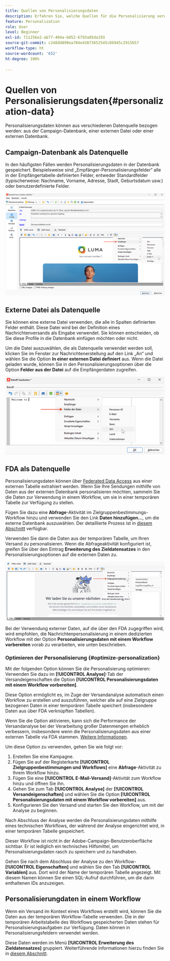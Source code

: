 ```yaml
---
title: Quellen von Personalisierungsdaten
description: Erfahren Sie, welche Quellen für die Personalisierung verwendet werden können
feature: Personalization
role: User
level: Beginner
exl-id: 711256e2-ab77-404a-b052-6793a85da193
source-git-commit: c248dd899ea704e43873652545c6b945c2915b57
workflow-type: ht
source-wordcount: '652'
ht-degree: 100%

---
```


# Quellen von Personalisierungsdaten{#personalization-data}

Personalisierungsdaten können aus verschiedenen Datenquelle bezogen werden: aus der Campaign-Datenbank, einer externen Datei oder einer externen Datenbank.

## Campaign-Datenbank als Datenquelle

In den häufigsten Fällen werden Personalisierungsdaten in der Datenbank gespeichert. Beispielsweise sind „Empfänger-Personalisierungsfelder“ alle in der Empfängertabelle definierten Felder, entweder Standardfelder (typischerweise: Nachname, Vorname, Adresse, Stadt, Geburtsdatum usw.) oder benutzerdefinierte Felder.

![Personalisierungsfelder einer Kampagne in einer E-Mail](assets/perso-campaign-datasource.png)


## Externe Datei als Datenquelle

Sie können eine externe Datei verwenden, die alle in Spalten definierten Felder enthält. Diese Datei wird bei der Definition eines Nachrichtenversands als Eingabe verwendet. Sie können entscheiden, ob Sie diese Profile in die Datenbank einfügen möchten oder nicht.

Um die Datei auszuwählen, die als Datenquelle verwendet werden soll, klicken Sie im Fenster zur Nachrichtenerstellung auf den Link „An“ und wählen Sie die Option **In einer externen Datei definiert** aus. Wenn die Datei geladen wurde, können Sie in den Personalisierungsoptionen über die Option **Felder aus der Datei** auf die Empfängerdaten zugreifen.

![Personalisierungsdaten aus einer Datei](assets/perso-from-file.png)


## FDA als Datenquelle

Personalisierungsdaten können über [Federated Data Access](../connect/fda.md) aus einer externen Tabelle extrahiert werden.  Wenn Sie Ihre Sendungen mithilfe von Daten aus der externen Datenbank personalisieren möchten, sammeln Sie die Daten zur Verwendung in einem Workflow, um sie in einer temporären Tabelle zur Verfügung zu stellen.

Fügen Sie dazu eine **Abfrage**-Aktivität im Zielgruppenbestimmungs-Workflow hinzu und verwenden Sie den Link **Daten hinzufügen...**, um die externe Datenbank auszuwählen. Der detaillierte Prozess ist in [diesem Abschnitt](../../automation/workflow/query.md#adding-data) verfügbar.

Verwenden Sie dann die Daten aus der temporären Tabelle, um Ihren Versand zu personalisieren. Wenn die Abfrageaktivität konfiguriert ist, greifen Sie über den Eintrag **Erweiterung des Zieldatensatzes** in den Personalisierungsoptionen auf die externen Daten zu.

![Personalisierungsdaten aus einer externen Datenbank](assets/perso-external-db.png)

Bei der Verwendung externer Daten, auf die über den FDA zugegriffen wird, wird empfohlen, die Nachrichtenpersonalisierung in einem dedizierten Workflow mit der Option **Personalisierungsdaten mit einem Workflow vorbereiten** vorab zu verarbeiten, wie unten beschrieben.

### Optimieren der Personalisierung {#optimize-personalization}

Mit der folgenden Option können Sie die Personalisierung optimieren: Verwenden Sie dazu im **[!UICONTROL Analyse]**-Tab der Versandeigenschaften die Option **[!UICONTROL Personalisierungsdaten mit einem Workflow vorbereiten]**.

Diese Option ermöglicht es, im Zuge der Versandanalyse automatisch einen Workflow zu erstellen und auszuführen, welcher alle auf eine Zielgruppe bezogenen Daten in einer temporären Tabelle speichert (insbesondere Daten aus über FDA verknüpften Tabellen).

Wenn Sie die Option aktivieren, kann sich die Performance der Versandanalyse bei der Verarbeitung großer Datenmengen erheblich verbessern, insbesondere wenn die Personalisierungsdaten aus einer externen Tabelle via FDA stammen. [Weitere Informationen](../connect/fda.md).

Um diese Option zu verwenden, gehen Sie wie folgt vor:

1. Erstellen Sie eine Kampagne.
1. Fügen Sie auf der Registerkarte **[!UICONTROL Zielgruppenbestimmungen und Workflows]** eine **Abfrage**-Aktivität zu Ihrem Workflow hinzu.
1. Fügen Sie eine **[!UICONTROL E-Mail-Versand]**-Aktivität zum Workflow hinzu und öffnen Sie ihn.
1. Gehen Sie zum Tab **[!UICONTROL Analyse]** der **[!UICONTROL Versandeigenschaften]** und wählen Sie die Option **[!UICONTROL Personalisierungsdaten mit einem Workflow vorbereiten]** aus.
1. Konfigurieren Sie den Versand und starten Sie den Workflow, um mit der Analyse zu beginnen.

Nach Abschluss der Analyse werden die Personalisierungsdaten mithilfe eines technischen Workflows, der während der Analyse eingerichtet wird, in einer temporären Tabelle gespeichert.

Dieser Workflow ist nicht in der Adobe-Campaign-Benutzeroberfläche sichtbar. Er ist lediglich ein technisches Hilfsmittel, um Personalisierungsdaten rasch zu speichern und zu handhaben.

Gehen Sie nach dem Abschluss der Analyse zu den Workflow-**[!UICONTROL Eigenschaften]** und wählen Sie den Tab **[!UICONTROL Variablen]** aus. Dort wird der Name der temporären Tabelle angezeigt. Mit diesem Namen können Sie einen SQL-Aufruf durchführen, um die darin enthaltenen IDs anzuzeigen.

## Personalisierungdaten in einem Workflow 

Wenn ein Versand im Kontext eines Workflows erstellt wird, können Sie die Daten aus der temporären Workflow-Tabelle verwenden. Die in der temporären Arbeitstabelle des Workflows gespeicherten Daten stehen für Personalisierungsaufgaben zur Verfügung. Daten können in Personalisierungsfeldern verwendet werden.

Diese Daten werden im Menü **[!UICONTROL Erweiterung des Zieldatensatzes]** gruppiert. Weiterführende Informationen hierzu finden Sie in [diesem Abschnitt](../../automation/workflow/use-workflow-data.md#target-data).
